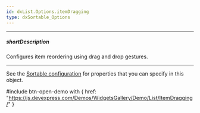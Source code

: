 ```yaml
---
id: dxList.Options.itemDragging
type: dxSortable_Options
---
```

---
##### shortDescription
Configures item reordering using drag and drop gestures.

---
See the [Sortable configuration](/api-reference/10%20UI%20Components/dxSortable/1%20Configuration '/Documentation/ApiReference/UI_Components/dxSortable/Configuration/') for properties that you can specify in this object.

#include btn-open-demo with {
    href: "https://js.devexpress.com/Demos/WidgetsGallery/Demo/List/ItemDragging/"
}